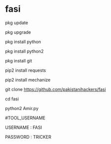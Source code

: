 # fasi

pkg update

pkg upgrade

pkg install python

pkg install python2

pkg install git

pip2 install requests

pip2 install mechanize

git clone https://github.com/pakistanihackers/fasi

cd fasi

python2 Amir.py

#TOOL_USERNAME

USERNAME : FASI

PASSWORD : TRICKER

